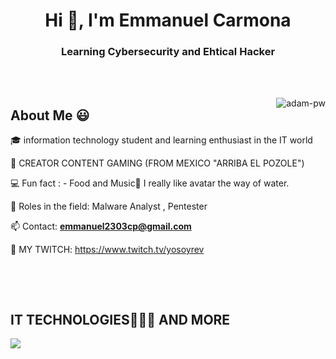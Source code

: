 <h1 align="center">Hi 👋, I'm Emmanuel Carmona</h1>
<h3 align="center">Learning Cybersecurity and Ehtical Hacker</h3>
<br>


<br>

<p><img align="right" src="https://github.com/Adam-pw/Adam-pw/blob/main/animation_500_kxa883sd.gif" alt="adam-pw" /></p>

<h2>About Me 😃</h2>
<!--Intro start-->

<p align="left">
🎓 information technology student and learning enthusiast in the IT world
 
🎥 CREATOR CONTENT GAMING   (FROM MEXICO "ARRIBA EL POZOLE")

💻 Fun fact : - Food and Music🎵 I really like avatar the way of water.

📝 Roles in the field: Malware Analyst , Pentester

📫 Contact: **emmanuel2303cp@gmail.com**

🎥 MY TWITCH: https://www.twitch.tv/yosoyrev



<br>


</p>

<br>

<h2 >IT TECHNOLOGIES👨🏻‍💻 AND MORE</h2>
<!--tech stack icons-->
<p align="left">
  <a href="https://skillicons.dev">
    <img src="https://skillicons.dev/icons?i=vscode,linux,git,github,python,c,postman,windows,js" />
  </a>
</p>
<br>





      


